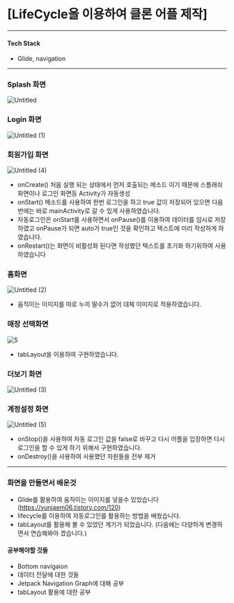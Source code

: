 # [LifeCycle을 이용하여 클론 어플 제작]
***
#### Tech Stack
* Glide, navigation

***
### Splash 화면
![Untitled](https://user-images.githubusercontent.com/96619472/203973934-34bb1610-d056-43b6-9aa6-47a32340fba0.png)

### Login 화면
![Untitled (1)](https://user-images.githubusercontent.com/96619472/203973937-470837ab-e9b0-46b2-9380-68bcea00c59b.png)

### 회원가입 화면
![Untitled (4)](https://user-images.githubusercontent.com/96619472/203973926-5665e1a4-0afd-4d9f-908c-6c7f52db19aa.png)
* onCreate() 처음 실행 되는 상태에서 먼저 호출되는 메소드 이기 때문에 스플래쉬 화면이나 로그인 화면등 Activity가 자동생성
* onStart() 메소드를 사용하여 한번 로그인을 하고 true 값이 저장되어 있으면 다음번에는 바로 mainActivity로 갈 수 있게 사용하였습니다.
* 자동로그인은 onStart를 사용하면서 onPause()를 이용하여 데이터를 임시로 저장하였고 onPause가 되면 auto가 true인 것을 확인하고 텍스트에 미리 작성하게 하였습니다.
* onRestart()는 화면이 비활성화 된다면 작성했던 텍스트를 초기화 하기위하여 사용하였습니다

### 홈화면
![Untitled (2)](https://user-images.githubusercontent.com/96619472/203973932-e86e33c1-cd71-454b-93e9-647fa816d878.png)
* 움직이는 이미지를 따로 누끼 딸수가 없어 대체 이미지로 적용하였습니다.

### 매장 선택화면
![5](https://user-images.githubusercontent.com/96619472/203973928-1ca0e713-2987-4565-80f7-c9063e62ff5f.png)
* tabLayout을 이용하여 구현하였습니다.

### 더보기 화면
![Untitled (3)](https://user-images.githubusercontent.com/96619472/203973931-a0cd84b3-94fa-4483-8e2d-0091fbbe81c5.png)

### 계정설정 화면
![Untitled (5)](https://user-images.githubusercontent.com/96619472/203973923-6a03d6a7-63b9-43e4-8174-4e19c024132c.png)
* onStop()을 사용하여 자동 로그인 값을 false로 바꾸고 다시 어플을 입장하면 다시 로그인을 할 수 있게 하기 위해서 구현하였습니다.
* onDestroy()을 사용하여 사용했던 자원들을 전부 제거

***
### 화면을 만들면서 배운것
* Glide를 활용하여 움직이는 이미지를 넣을수 있었습니다(https://yunjaem06.tistory.com/120)
* lifecycle를 이용하여 자동로그인를 활용하는 방법을 배웠습니다.
* tabLayout를 활용해 볼 수 있었던 계기가 되었습니다. (다음에는 다양하게 변경하면서 연습해봐야 겠습니다.)

#### 공부해야할 것들
* Bottom navigaion
* 데이터 전달에 대한 것들
* Jetpack Navigation Graph에 대해 공부
* tabLayout 활용에 대한 공부
